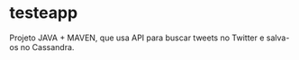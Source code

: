 # testeapp

Projeto JAVA + MAVEN, que usa API para buscar tweets no Twitter e salva-os no Cassandra.
